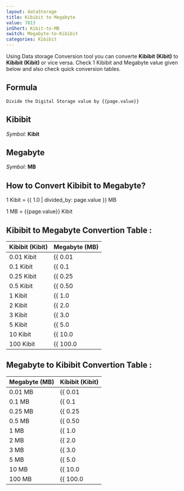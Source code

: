 ```yaml
---
layout: dataStorage
title: Kibibit to Megabyte
value: 7813
inShort: Kibit-to-MB
switch: Megabyte-to-Kibibit
categories: Kibibit
---
```


Using Data storage Conversion tool you can converte **Kibibit (Kibit)** to **Kibibit (Kibit)** or vice versa. Check 1 Kibibit and Megabyte value given below and also check quick conversion tables.

## Formula
`Divide the Digital Storage value by {{page.value}}`

## Kibibit
*Symbol:* **Kibit**

## Megabyte
*Symbol:* **MB**

## How to Convert Kibibit to Megabyte?

1 Kibit = {{ 1.0 | divided_by: page.value }} MB

1 MB = {{page.value}} Kibit


## Kibibit to Megabyte Convertion Table :

| Kibibit (Kibit) | Megabyte (MB) |
| ---- | ---- |
| 0.01 Kibit | {{ 0.01 | divided_by: page.value }} MB |
| 0.1 Kibit | {{ 0.1 | divided_by: page.value }} MB |
| 0.25 Kibit | {{ 0.25 | divided_by: page.value }} MB |
| 0.5 Kibit | {{ 0.50 | divided_by: page.value }} MB |
| 1 Kibit | {{ 1.0 | divided_by: page.value }} MB |
| 2 Kibit | {{ 2.0 | divided_by: page.value }} MB |
| 3 Kibit | {{ 3.0 | divided_by: page.value }} MB |
| 5 Kibit | {{ 5.0 | divided_by: page.value }} MB |
| 10 Kibit | {{ 10.0 | divided_by: page.value }} MB |
| 100 Kibit | {{ 100.0 | divided_by: page.value }} MB |

## Megabyte to Kibibit Convertion Table :

| Megabyte (MB) | Kibibit (Kibit) |
| ---- | ---- |
| 0.01 MB | {{ 0.01 | times: page.value }} Kibit |
| 0.1 MB | {{ 0.1 | times: page.value }} Kibit |
| 0.25 MB | {{ 0.25 | times: page.value }} Kibit |
| 0.5 MB | {{ 0.50 | times: page.value }} Kibit |
| 1 MB | {{ 1.0 | times: page.value }} Kibit |
| 2 MB | {{ 2.0 | times: page.value }} Kibit |
| 3 MB | {{ 3.0 | times: page.value }} Kibit |
| 5 MB | {{ 5.0 | times: page.value }} Kibit |
| 10 MB | {{ 10.0 | times: page.value }} Kibit |
| 100 MB | {{ 100.0 | times: page.value }} Kibit |


<script>
document.getElementById('selectInput')[3].selected = true
document.getElementById('selectOutput')[8].selected = true
</script>
